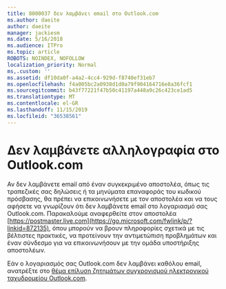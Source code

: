 ```yaml
---
title: 8000037 δεν λαμβάνει email στο Outlook.com
ms.author: daeite
author: daeite
manager: jackiesm
ms.date: 5/16/2018
ms.audience: ITPro
ms.topic: article
ROBOTS: NOINDEX, NOFOLLOW
localization_priority: Normal
ms,.custom: ''
ms.assetid: df10da0f-a4a2-4cc4-929d-f8740ef31eb7
ms.openlocfilehash: f4a005bc2a0938d1d0a79f904164716e8a36fcf1
ms.sourcegitcommit: b43f77221f47b50c41197a448a9c26c423ce1ad5
ms.translationtype: MT
ms.contentlocale: el-GR
ms.lasthandoff: 11/15/2019
ms.locfileid: "36538561"
---
```

# <a name="not-receiving-mail-in-outlookcom"></a>Δεν λαμβάνετε αλληλογραφία στο Outlook.com

Αν δεν λαμβάνετε email από έναν συγκεκριμένο αποστολέα, όπως τις τραπεζικές σας δηλώσεις ή τα μηνύματα επαναφοράς του κωδικού πρόσβασης, θα πρέπει να επικοινωνήσετε με τον αποστολέα και να τους αφήσετε να γνωρίζουν ότι δεν λαμβάνετε email στο λογαριασμό σας Outlook.com. Παρακαλούμε αναφερθείτε στον αποστολέα [https://postmaster.live.com](https://go.microsoft.com/fwlink/p/?linkid=872135), όπου μπορούν να βρουν πληροφορίες σχετικά με τις βέλτιστες πρακτικές, να προτείνουν την αντιμετώπιση προβλημάτων και έναν σύνδεσμο για να επικοινωνήσουν με την ομάδα υποστήριξης αποστολέων.
  
Εάν ο λογαριασμός σας Outlook.com δεν λαμβάνει καθόλου email, ανατρέξτε στο [θέμα επίλυση ζητημάτων συγχρονισμού ηλεκτρονικού ταχυδρομείου Outlook.com](https://go.microsoft.com/fwlink/p/?linkid=874363).
  

